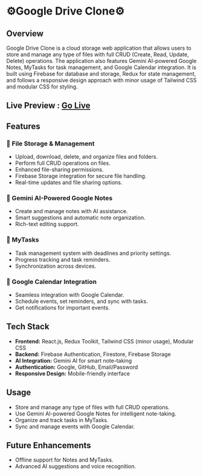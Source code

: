 

# ⚙️Google Drive Clone⚙️ 

## Overview
Google Drive Clone is a cloud storage web application that allows users to store and manage any type of files with full CRUD (Create, Read, Update, Delete) operations. The application also features Gemini AI-powered Google Notes, MyTasks for task management, and Google Calendar integration. It is built using Firebase for database and storage, Redux for state management, and follows a responsive design approach with minor usage of Tailwind CSS and modular CSS for styling.

## Live Preview : [Go Live](https://react-geekathon-google-drive-clone.vercel.app/)

## Features
### 🔹 File Storage & Management
- Upload, download, delete, and organize files and folders.
- Perform full CRUD operations on files.
- Enhanced file-sharing permissions.
- Firebase Storage integration for secure file handling.
- Real-time updates and file sharing options.

### 🔹 Gemini AI-Powered Google Notes
- Create and manage notes with AI assistance.
- Smart suggestions and automatic note organization.
- Rich-text editing support.

### 🔹 MyTasks
- Task management system with deadlines and priority settings.
- Progress tracking and task reminders.
- Synchronization across devices.

### 🔹 Google Calendar Integration
- Seamless integration with Google Calendar.
- Schedule events, set reminders, and sync with tasks.
- Get notifications for important events.

## Tech Stack
- **Frontend:** React.js, Redux Toolkit, Tailwind CSS (minor usage), Modular CSS
- **Backend:** Firebase Authentication, Firestore, Firebase Storage
- **AI Integration:** Gemini AI for smart note-taking
- **Authentication:** Google, GitHub, Email/Password
- **Responsive Design:** Mobile-friendly interface


## Usage
- Store and manage any type of files with full CRUD operations.
- Use Gemini AI-powered Google Notes for intelligent note-taking.
- Organize and track tasks in MyTasks.
- Sync and manage events with Google Calendar.

## Future Enhancements
- Offline support for Notes and MyTasks.
- Advanced AI suggestions and voice recognition.


